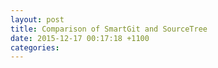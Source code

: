 ```yaml
---
layout: post
title: Comparison of SmartGit and SourceTree
date: 2015-12-17 00:17:18 +1100
categories:
---
```


